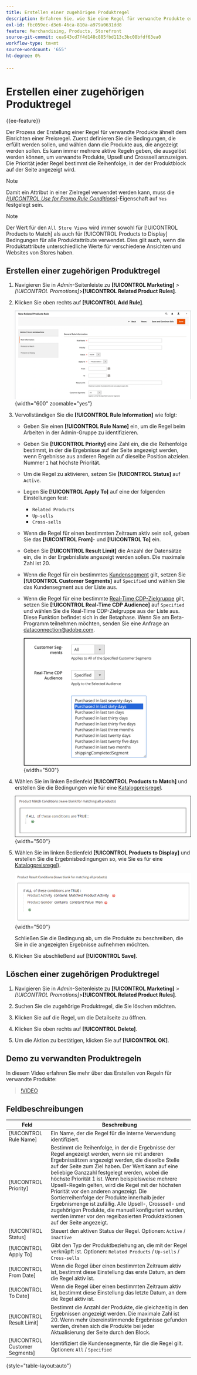 ```yaml
---
title: Erstellen einer zugehörigen Produktregel
description: Erfahren Sie, wie Sie eine Regel für verwandte Produkte erstellen, die ausgelöst werden kann, um verwandte Produkte, Upsell und Crosssell anzuzeigen.
exl-id: fbc059ec-d3e6-46ca-810a-a979a0631dd8
feature: Merchandising, Products, Storefront
source-git-commit: cea943cd7f4d148c885fbd113c3bc08bfdf63ea0
workflow-type: tm+mt
source-wordcount: '655'
ht-degree: 0%

---
```


# Erstellen einer zugehörigen Produktregel

{{ee-feature}}

Der Prozess der Erstellung einer Regel für verwandte Produkte ähnelt dem Einrichten einer Preisregel. Zuerst definieren Sie die Bedingungen, die erfüllt werden sollen, und wählen dann die Produkte aus, die angezeigt werden sollen. Es kann immer mehrere aktive Regeln geben, die ausgelöst werden können, um verwandte Produkte, Upsell und Crosssell anzuzeigen. Die Priorität jeder Regel bestimmt die Reihenfolge, in der der Produktblock auf der Seite angezeigt wird.

>[!NOTE]
>
>Damit ein Attribut in einer Zielregel verwendet werden kann, muss die [_[!UICONTROL Use for Promo Rule Conditions]_](../catalog/product-attributes.md)-Eigenschaft auf `Yes` festgelegt sein.

>[!NOTE]
>
>Der Wert für den `All Store Views` wird immer sowohl für [!UICONTROL Products to Match] als auch für [!UICONTROL Products to Display] Bedingungen für alle Produktattribute verwendet. Dies gilt auch, wenn die Produktattribute unterschiedliche Werte für verschiedene Ansichten und Websites von Stores haben.

## Erstellen einer zugehörigen Produktregel

1. Navigieren Sie in _Admin_-Seitenleiste zu **[!UICONTROL Marketing]** > _[!UICONTROL Promotions]_>**[!UICONTROL Related Product Rules]**.

1. Klicken Sie oben rechts auf **[!UICONTROL Add Rule]**.

   ![Regel für verwandte Produkte - Informationen](./assets/catalog-related-products-rule-information.png){width="600" zoomable="yes"}

1. Vervollständigen Sie die **[!UICONTROL Rule Information]** wie folgt:

   - Geben Sie einen **[!UICONTROL Rule Name]** ein, um die Regel beim Arbeiten in der Admin-Gruppe zu identifizieren.

   - Geben Sie **[!UICONTROL Priority]** eine Zahl ein, die die Reihenfolge bestimmt, in der die Ergebnisse auf der Seite angezeigt werden, wenn Ergebnisse aus anderen Regeln auf dieselbe Position abzielen. Nummer `1` hat höchste Priorität.

   - Um die Regel zu aktivieren, setzen Sie **[!UICONTROL Status]** auf `Active`.

   - Legen Sie **[!UICONTROL Apply To]** auf eine der folgenden Einstellungen fest:

      - `Related Products`
      - `Up-sells`
      - `Cross-sells`

   - Wenn die Regel für einen bestimmten Zeitraum aktiv sein soll, geben Sie das **[!UICONTROL From]**- und **[!UICONTROL To]** ein.

   - Geben Sie **[!UICONTROL Result Limit]** die Anzahl der Datensätze ein, die in der Ergebnisliste angezeigt werden sollen. Die maximale Zahl ist 20.

   - Wenn die Regel für ein bestimmtes [Kundensegment](../customers/customer-segments.md) gilt, setzen Sie **[!UICONTROL Customer Segments]** auf `Specified` und wählen Sie das Kundensegment aus der Liste aus.

   - Wenn die Regel für eine bestimmte [Real-Time CDP-Zielgruppe](../customers/audience-activation.md) gilt, setzen Sie **[!UICONTROL Real-Time CDP Audience]** auf `Specified` und wählen Sie die Real-Time CDP-Zielgruppe aus der Liste aus. Diese Funktion befindet sich in der Betaphase. Wenn Sie am Beta-Programm teilnehmen möchten, senden Sie eine Anfrage an [dataconnection@adobe.com](mailto:dataconnection@adobe.com).

     ![Regel für verwandte Produkte - Real-Time CDP-Zielgruppe](./assets/rtcdp-related-products.png){width="500"}

1. Wählen Sie im linken Bedienfeld **[!UICONTROL Products to Match]** und erstellen Sie die Bedingungen wie für eine [Katalogpreisregel](price-rules-catalog.md).

   ![Regel für verwandte Produkte - Abzugleichende Produkte](./assets/catalog-related-products-match.png){width="500"}

1. Wählen Sie im linken Bedienfeld **[!UICONTROL Products to Display]** und erstellen Sie die Ergebnisbedingungen so, wie Sie es für eine [Katalogpreisregel) &#x200B;](price-rules-catalog.md).

   ![Regel für verwandte Produkte - anzuzeigende Produkte](./assets/catalog-related-products-to-display.png){width="500"}

   Schließen Sie die Bedingung ab, um die Produkte zu beschreiben, die Sie in die angezeigten Ergebnisse aufnehmen möchten.

1. Klicken Sie abschließend auf **[!UICONTROL Save]**.

## Löschen einer zugehörigen Produktregel

1. Navigieren Sie in _Admin_-Seitenleiste zu **[!UICONTROL Marketing]** > _[!UICONTROL Promotions]_>**[!UICONTROL Related Product Rules]**.

1. Suchen Sie die zugehörige Produktregel, die Sie löschen möchten.

1. Klicken Sie auf die Regel, um die Detailseite zu öffnen.

1. Klicken Sie oben rechts auf **[!UICONTROL Delete]**.

1. Um die Aktion zu bestätigen, klicken Sie auf **[!UICONTROL OK]**.

## Demo zu verwandten Produktregeln

In diesem Video erfahren Sie mehr über das Erstellen von Regeln für verwandte Produkte:

>[!VIDEO](https://video.tv.adobe.com/v/3417565?quality=12&learn=on&captions=ger)

## Feldbeschreibungen

| Feld | Beschreibung |
|--- |--- |
| [!UICONTROL Rule Name] | Ein Name, der die Regel für die interne Verwendung identifiziert. |
| [!UICONTROL Priority] | Bestimmt die Reihenfolge, in der die Ergebnisse der Regel angezeigt werden, wenn sie mit anderen Ergebnissätzen angezeigt werden, die dieselbe Stelle auf der Seite zum Ziel haben. Der Wert kann auf eine beliebige Ganzzahl festgelegt werden, wobei die höchste Priorität 1 ist. Wenn beispielsweise mehrere Upsell-Regeln gelten, wird die Regel mit der höchsten Priorität vor den anderen angezeigt. Die Sortierreihenfolge der Produkte innerhalb jeder Ergebnismenge ist zufällig. Alle Upsell-, Crosssell- und zugehörigen Produkte, die manuell konfiguriert wurden, werden immer vor den regelbasierten Produktaktionen auf der Seite angezeigt. |
| [!UICONTROL Status] | Steuert den aktiven Status der Regel. Optionen: `Active` / `Inactive` |
| [!UICONTROL Apply To] | Gibt den Typ der Produktbeziehung an, die mit der Regel verknüpft ist. Optionen: `Related Products` / `Up-sells` / `Cross-sells` |
| [!UICONTROL From Date] | Wenn die Regel über einen bestimmten Zeitraum aktiv ist, bestimmt diese Einstellung das erste Datum, an dem die Regel aktiv ist. |
| [!UICONTROL To Date] | Wenn die Regel über einen bestimmten Zeitraum aktiv ist, bestimmt diese Einstellung das letzte Datum, an dem die Regel aktiv ist. |
| [!UICONTROL Result Limit] | Bestimmt die Anzahl der Produkte, die gleichzeitig in den Ergebnissen angezeigt werden. Die maximale Zahl ist 20. Wenn mehr übereinstimmende Ergebnisse gefunden werden, drehen sich die Produkte bei jeder Aktualisierung der Seite durch den Block. |
| [!UICONTROL Customer Segments] | Identifiziert die Kundensegmente, für die die Regel gilt. Optionen: `All` / `Specified` |

{style="table-layout:auto"}
